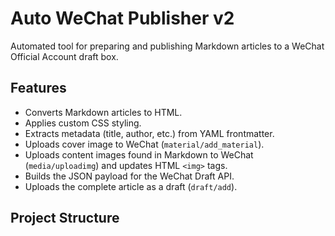 # Auto WeChat Publisher v2

Automated tool for preparing and publishing Markdown articles to a WeChat Official Account draft box.

## Features

* Converts Markdown articles to HTML.
* Applies custom CSS styling.
* Extracts metadata (title, author, etc.) from YAML frontmatter.
* Uploads cover image to WeChat (`material/add_material`).
* Uploads content images found in Markdown to WeChat (`media/uploadimg`) and updates HTML `<img>` tags.
* Builds the JSON payload for the WeChat Draft API.
* Uploads the complete article as a draft (`draft/add`).

## Project Structure